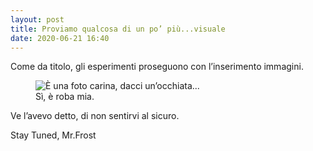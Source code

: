 ```yaml
---
layout: post
title: Proviamo qualcosa di un po’ più...visuale
date: 2020-06-21 16:40
---
```


Come da titolo, gli esperimenti proseguono con l’inserimento immagini.

<figure>
  <img src="https://mrfrost80.github.io/assets/Marina_bw.jpeg" alt="È una foto carina, dacci un’occhiata..."/>
  <figcaption>Sì, è roba mia.</figcaption>
</figure>

Ve l’avevo detto, di non sentirvi al sicuro.

Stay Tuned, Mr.Frost 